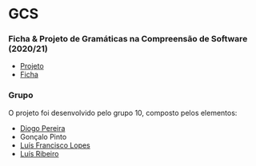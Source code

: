 # GCS
### Ficha & Projeto de Gramáticas na Compreensão de Software (2020/21)
* [Projeto](Projeto/)
* [Ficha](Ficha/)
### Grupo
O projeto foi desenvolvido pelo grupo 10, composto pelos elementos:
* [Diogo Pereira](https://github.com/dpereira7)
* Gonçalo Pinto
* [Luís Francisco Lopes](https://github.com/chico2911)
* [Luís Ribeiro](https://github.com/luis1ribeiro)
